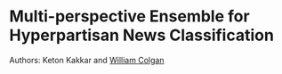 # Multi-perspective Ensemble for Hyperpartisan News Classification

Authors: Keton Kakkar and [William Colgan](https://github.com/colganwi)

